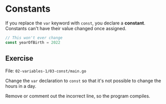 # Constants

If you replace the `var` keyword with `const`, you declare a **constant**.
Constants can't have their value changed once assigned.

```go
// This won't ever change
const yearOfBirth = 2022
```

## Exercise

File: `02-variables-1/03-const/main.go`

Change the `var` declaration to `const` so that it's not possible to change the hours in a day.

Remove or comment out the incorrect line, so the program compiles.
